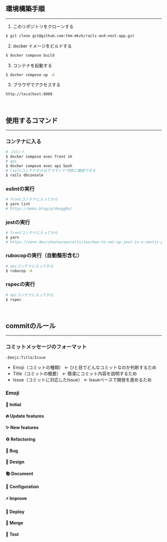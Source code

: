 ## 環境構築手順
---
1. このリポジトリをクローンする

```bash
$ git clone git@github.com:tkm-mkzk/rails-and-next-app.git
```


2. docker イメージをビルドする

```bash
$ docker compose build
```

3. コンテナを起動する

```bash
$ docker compose up -d
```

3. ブラウザでアクセスする

```bash
http://localhost:8000
```
<br>

## 使用するコマンド
---
### コンテナに入る

```bash
# フロント
$ docker compose exec front sh
# api
$ docker compose exec api bash
# railsコンテナから以下コマンドでDBに接続できる
$ rails dbconsole
```

### eslintの実行

```bash
# frontコンテナに入ってから
$ yarn lint
# https://maku.blog/p/dexgg8o/
```
### jestの実行
```bash
# frontコンテナに入ってから
$ yarn
# https://zenn.dev/shootacean/articles/how-to-set-up-jest-in-a-nextjs-project
```
### rubocopの実行（自動整形含む）
```bash
# apiコンテナに入ってから
$ rubocop -A
```
### rspecの実行
```bash
# apiコンテナに入ってから
$ rspec
```

<br>

## commitのルール
---
### コミットメッセージのフォーマット
```
:Emoji:Title/Issue
```
- Emoji（コミットの種類） <- ひと目でどんなコミットなのか判断するため
- Title（コミットの概要） <- 簡潔にコミット内容を説明するため
- Issue（コミットに対応したIssue） <- Issueベースで開発を進めるため


### Emoji

#### :seedling: Initial
#### :fire: Update features
#### :sparkles: New features
#### :recycle: Refactoring
#### :bug: Bug
#### :art: Design
#### :books: Document
#### :wrench: Configuration
#### :zap: Improve
#### :rocket: Deploy
#### :dna: Merge
#### :test_tube: Test
